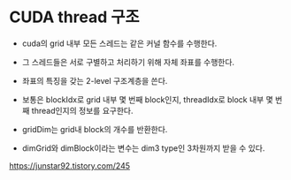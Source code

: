 # CUDA thread 구조
- cuda의 grid 내부 모든 스레드는 같은 커널 함수를 수행한다. 
- 그 스레드들은 서로 구별하고 처리하기 위해 자체 좌표를 수행한다.   
- 좌표의 특징을 갖는 2-level 구조계층을 쓴다.
- 보통은 blockIdx로 grid 내부 몇 번째 block인지, threadIdx로 block 내부 몇 번째 thread인지의 정보를 요구한다.   
- gridDim는 grid내 block의 개수를 반환한다.

- dimGrid와 dimBlock이라는 변수는 dim3 type인 3차원까지 받을 수 있다.

https://junstar92.tistory.com/245